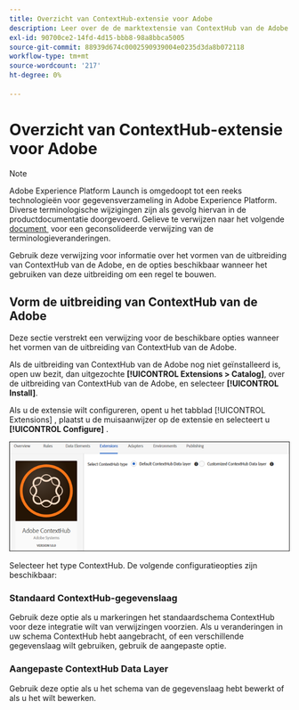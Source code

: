 ```yaml
---
title: Overzicht van ContextHub-extensie voor Adobe
description: Leer over de de marktextensie van ContextHub van de Adobe in Adobe Experience Platform.
exl-id: 90700ce2-14fd-4d15-bbb8-98a8bbca5005
source-git-commit: 88939d674c0002590939004e0235d3da8b072118
workflow-type: tm+mt
source-wordcount: '217'
ht-degree: 0%

---
```


# Overzicht van ContextHub-extensie voor Adobe

>[!NOTE]
>
>Adobe Experience Platform Launch is omgedoopt tot een reeks technologieën voor gegevensverzameling in Adobe Experience Platform. Diverse terminologische wijzigingen zijn als gevolg hiervan in de productdocumentatie doorgevoerd. Gelieve te verwijzen naar het volgende [&#x200B; document &#x200B;](../../../term-updates.md) voor een geconsolideerde verwijzing van de terminologieveranderingen.

Gebruik deze verwijzing voor informatie over het vormen van de uitbreiding van ContextHub van de Adobe, en de opties beschikbaar wanneer het gebruiken van deze uitbreiding om een regel te bouwen.

## Vorm de uitbreiding van ContextHub van de Adobe

Deze sectie verstrekt een verwijzing voor de beschikbare opties wanneer het vormen van de uitbreiding van ContextHub van de Adobe.

Als de uitbreiding van ContextHub van de Adobe nog niet geïnstalleerd is, open uw bezit, dan uitgezochte **[!UICONTROL Extensions > Catalog]**, over de uitbreiding van ContextHub van de Adobe, en selecteer **[!UICONTROL Install]**.

Als u de extensie wilt configureren, opent u het tabblad [!UICONTROL Extensions] , plaatst u de muisaanwijzer op de extensie en selecteert u **[!UICONTROL Configure]** .

![](../../../images/ext-contexthub-config.png)

Selecteer het type ContextHub. De volgende configuratieopties zijn beschikbaar:

### Standaard ContextHub-gegevenslaag

Gebruik deze optie als u markeringen het standaardschema ContextHub voor deze integratie wilt van verwijzingen voorzien. Als u veranderingen in uw schema ContextHub hebt aangebracht, of een verschillende gegevenslaag wilt gebruiken, gebruik de aangepaste optie.

### Aangepaste ContextHub Data Layer

Gebruik deze optie als u het schema van de gegevenslaag hebt bewerkt of als u het wilt bewerken.
